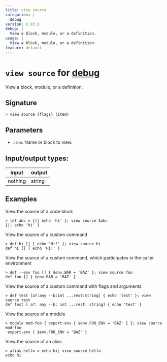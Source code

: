 ```yaml
---
title: view source
categories: |
  debug
version: 0.93.0
debug: |
  View a block, module, or a definition.
usage: |
  View a block, module, or a definition.
feature: default
---
```

<!-- This file is automatically generated. Please edit the command in https://github.com/nushell/nushell instead. -->

# `view source` for [debug](/commands/categories/debug.md)

<div class='command-title'>View a block, module, or a definition.</div>

## Signature

```> view source {flags} (item)```

## Parameters

 -  `item`: Name or block to view.


## Input/output types:

| input   | output |
| ------- | ------ |
| nothing | string |

## Examples

View the source of a code block
```nu
> let abc = {|| echo 'hi' }; view source $abc
{|| echo 'hi' }
```

View the source of a custom command
```nu
> def hi [] { echo 'Hi!' }; view source hi
def hi [] { echo 'Hi!' }
```

View the source of a custom command, which participates in the caller environment
```nu
> def --env foo [] { $env.BAR = 'BAZ' }; view source foo
def foo [] { $env.BAR = 'BAZ' }
```

View the source of a custom command with flags and arguments
```nu
> def test [a?:any --b:int ...rest:string] { echo 'test' }; view source test
def test [ a?: any --b: int ...rest: string] { echo 'test' }
```

View the source of a module
```nu
> module mod-foo { export-env { $env.FOO_ENV = 'BAZ' } }; view source mod-foo
 export-env { $env.FOO_ENV = 'BAZ' }
```

View the source of an alias
```nu
> alias hello = echo hi; view source hello
echo hi
```
